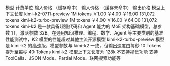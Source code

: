 
模型
计费单位
输入价格
（缓存命中）
输入价格
（缓存未命中）
输出价格
模型上下文长度
kimi-k2-0711-preview	1M tokens	￥1.00	￥4.00	￥16.00	131,072 tokens
kimi-k2-turbo-preview	1M tokens	￥4.00	￥16.00	￥64.00	131,072 tokens
kimi-k2 是一款具备超强代码和 Agent 能力的 MoE 架构基础模型，总参数 1T，激活参数 32B。在通用知识推理、编程、数学、Agent 等主要类别的基准性能测试中，K2 模型的性能超过其他主流开源模型
kimi-k2-turbo-preview 模型是 kimi-k2 的高速版，模型参数与 kimi-k2 一致，但输出速度由每秒 10 Tokens 提升至每秒 40 Tokens
kimi-k2 模型上下文长度为 128k
不支持视觉功能
支持 ToolCalls、JSON Mode、Partial Mode、联网搜索功能等